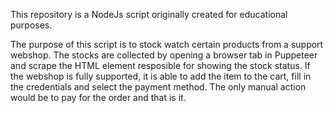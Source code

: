 This repository is a NodeJs script originally created for educational purposes.

The purpose of this script is to stock watch certain products from a support webshop.
The stocks are collected by opening a browser tab in Puppeteer and scrape the HTML element
resposible for showing the stock status. 
If the webshop is fully supported, it is able to add the item to the cart, fill in the credentials 
and select the payment method. 
The only manual action would be to pay for the order and that is it. 
